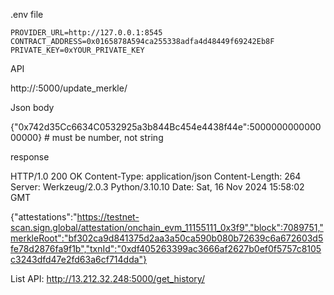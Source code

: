 .env file

```shell
PROVIDER_URL=http://127.0.0.1:8545
CONTRACT_ADDRESS=0x0165878A594ca255338adfa4d48449f69242Eb8F
PRIVATE_KEY=0xYOUR_PRIVATE_KEY
```

API 

http://:5000/update_merkle/

Json body

{"0x742d35Cc6634C0532925a3b844Bc454e4438f44e":500000000000000000} # must be number, not string

response

HTTP/1.0 200 OK
Content-Type: application/json
Content-Length: 264
Server: Werkzeug/2.0.3 Python/3.10.10
Date: Sat, 16 Nov 2024 15:58:02 GMT

{"attestations":"https://testnet-scan.sign.global/attestation/onchain_evm_11155111_0x3f9","block":7089751,"merkleRoot":"bf302ca9d841375d2aa3a50ca590b080b72639c6a672603d5fe78d2876fa9f1b","txnId":"0xdf405263399ac3666af2627b0ef0f5757c8105c3243dfd47e2fd63a6cf714dda"}

List API:
http://13.212.32.248:5000/get_history/